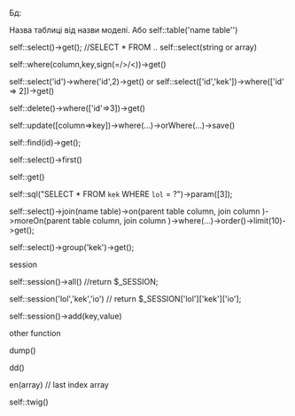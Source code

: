 
Бд:

Назва таблиці від назви моделі. Або self::table('name table'')

self::select()->get(); //SELECT * FROM ..
self::select(string or array)

self::where(column,key,sign(=/>/<))->get()

self::select('id')->where('id',2)->get()   or     self::select(['id','kek'])->where(['id' => 2])->get() 

self::delete()->where(['id'=>3])->get()

self::update([column=>key])->where(...)->orWhere(...)->save()

self::find(id)->get();

self::select()->first()

self::get()

self::sql("SELECT * FROM `kek` WHERE `lol` = ?")->param([3]);

self::select()->join(name table)->on(parent table column, join column )->moreOn(parent table column, join column )->where(...)->order()->limit(10)->get();

self::select()->group('kek')->get();


session

self::session()->all()  //return $_SESSION;

self::session('lol','kek','io')  // return $_SESSION['lol']['kek']['io'];

self::session()->add(key,value) 


other function

dump()

dd()

en(array)   // last index array

self::twig() 
